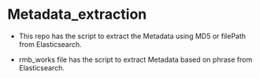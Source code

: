 # Metadata_extraction

* This repo has the script to extract the Metadata using MD5 or filePath from Elasticsearch.

* rmb_works file has the script to extract Metadata based on phrase from Elasticsearch.
